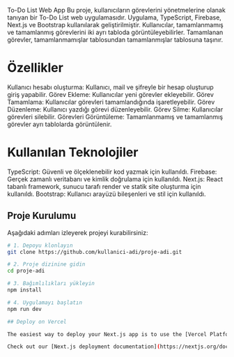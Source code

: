 To-Do List Web App
Bu proje, kullanıcıların görevlerini yönetmelerine olanak tanıyan bir To-Do List web uygulamasıdır. Uygulama, TypeScript, Firebase, Next.js ve Bootstrap kullanılarak geliştirilmiştir. Kullanıcılar, tamamlanmamış ve tamamlanmış görevlerini iki ayrı tabloda görüntüleyebilirler. Tamamlanan görevler, tamamlanmamışlar tablosundan tamamlanmışlar tablosuna taşınır.

<h1>Özellikler</h1>
Kullanıcı hesabı oluşturma: Kullanıcı, mail ve şifreyle bir hesap oluşturup giriş yapabilir.
Görev Ekleme: Kullanıcılar yeni görevler ekleyebilir.
Görev Tamamlama: Kullanıcılar görevleri tamamlandığında işaretleyebilir.
Görev Düzenleme: Kullanıcı yazdığı görevi düzenleyebilir.
Görev Silme: Kullanıcılar görevleri silebilir.
Görevleri Görüntüleme: Tamamlanmamış ve tamamlanmış görevler ayrı tablolarda görüntülenir.

<h1>Kullanılan Teknolojiler</h1>
TypeScript: Güvenli ve ölçeklenebilir kod yazmak için kullanıldı.
Firebase: Gerçek zamanlı veritabanı ve kimlik doğrulama için kullanıldı.
Next.js: React tabanlı framework, sunucu tarafı render ve statik site oluşturma için kullanıldı.
Bootstrap: Kullanıcı arayüzü bileşenleri ve stil için kullanıldı.


## Proje Kurulumu

Aşağıdaki adımları izleyerek projeyi kurabilirsiniz:

```bash
# 1. Depoyu klonlayın
git clone https://github.com/kullanici-adi/proje-adi.git

# 2. Proje dizinine gidin
cd proje-adi

# 3. Bağımlılıkları yükleyin
npm install

# 4. Uygulamayı başlatın
npm run dev

## Deploy on Vercel

The easiest way to deploy your Next.js app is to use the [Vercel Platform](https://vercel.com/new?utm_medium=default-template&filter=next.js&utm_source=create-next-app&utm_campaign=create-next-app-readme) from the creators of Next.js.

Check out our [Next.js deployment documentation](https://nextjs.org/docs/deployment) for more details.
